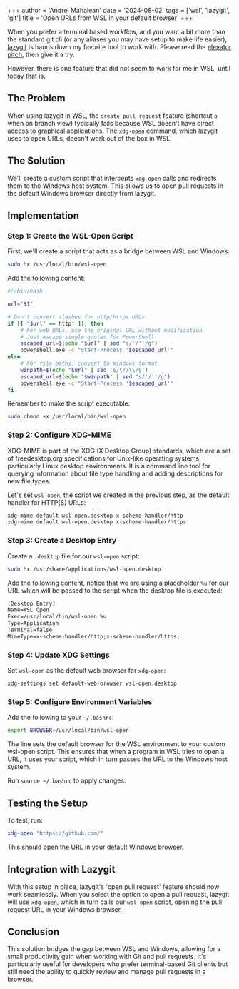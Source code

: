 +++
author = 'Andrei Mahalean'
date = '2024-08-02'
tags = ['wsl', 'lazygit', 'git']
title = 'Open URLs from WSL in your default browser'
+++

When you prefer a terminal based workflow, and you want a bit more than the standard git cli (or any aliases you may have setup to make life easier), [lazygit](https://github.com/jesseduffield/lazygit) is hands down my favorite tool to work with. Please read the [elevator pitch](https://github.com/jesseduffield/lazygit?tab=readme-ov-file#elevator-pitch), then give it a try.

However, there is one feature that did not seem to work for me in WSL, until today that is.

## The Problem

When using lazygit in WSL, the `create pull request` feature (shortcut `o` when on branch view) typically fails because WSL doesn't have direct access to graphical applications. The `xdg-open` command, which lazygit uses to open URLs, doesn't work out of the box in WSL.

## The Solution

We'll create a custom script that intercepts `xdg-open` calls and redirects them to the Windows host system. This allows us to open pull requests in the default Windows browser directly from lazygit.

## Implementation

### Step 1: Create the WSL-Open Script

First, we'll create a script that acts as a bridge between WSL and Windows:

```bash
sudo hx /usr/local/bin/wsl-open
```

Add the following content:

```bash
#!/bin/bash

url="$1"

# Don't convert slashes for http/https URLs
if [[ "$url" == http* ]]; then
    # For web URLs, use the original URL without modification
    # Just escape single quotes for PowerShell
    escaped_url=$(echo "$url" | sed "s/'/''/g")
    powershell.exe -c "Start-Process '$escaped_url'"
else
    # For file paths, convert to Windows format
    winpath=$(echo "$url" | sed 's/\//\\/g')
    escaped_url=$(echo "$winpath" | sed "s/'/''/g")
    powershell.exe -c "Start-Process '$escaped_url'"
fi
```

Remember to make the script executable:

```bash
sudo chmod +x /usr/local/bin/wsl-open
```

### Step 2: Configure XDG-MIME

XDG-MIME is part of the XDG (X Desktop Group) standards, which are a set of freedesktop.org specifications for Unix-like operating systems, particularly Linux desktop environments. It is a command line tool for querying information about file type handling and adding descriptions for new file types.

Let's set `wsl-open`, the script we created in the previous step, as the default handler for HTTP(S) URLs:

```bash
xdg-mime default wsl-open.desktop x-scheme-handler/http
xdg-mime default wsl-open.desktop x-scheme-handler/https
```

### Step 3: Create a Desktop Entry

Create a `.desktop` file for our `wsl-open` script:

```bash
sudo hx /usr/share/applications/wsl-open.desktop
```

Add the following content, notice that we are using a placeholder `%u` for our URL which will be passed to the script when the desktop file is executed:

```txt
[Desktop Entry]
Name=WSL Open
Exec=/usr/local/bin/wsl-open %u
Type=Application
Terminal=false
MimeType=x-scheme-handler/http;x-scheme-handler/https;
```

### Step 4: Update XDG Settings

Set `wsl-open` as the default web browser for `xdg-open`:

```bash
xdg-settings set default-web-browser wsl-open.desktop
```

### Step 5: Configure Environment Variables

Add the following to your `~/.bashrc`:

```bash
export BROWSER=/usr/local/bin/wsl-open
```

The line sets the default browser for the WSL environment to your custom wsl-open script. This ensures that when a program in WSL tries to open a URL, it uses your script, which in turn passes the URL to the Windows host system.

Run `source ~/.bashrc` to apply changes.

## Testing the Setup

To test, run:

```bash
xdg-open "https://github.com/"
```

This should open the URL in your default Windows browser.

## Integration with Lazygit

With this setup in place, lazygit's 'open pull request' feature should now work seamlessly. When you select the option to open a pull request, lazygit will use `xdg-open`, which in turn calls our `wsl-open` script, opening the pull request URL in your Windows browser.

## Conclusion

This solution bridges the gap between WSL and Windows, allowing for a small productivity gain when working with Git and pull requests. It's particularly useful for developers who prefer terminal-based Git clients but still need the ability to quickly review and manage pull requests in a browser.
